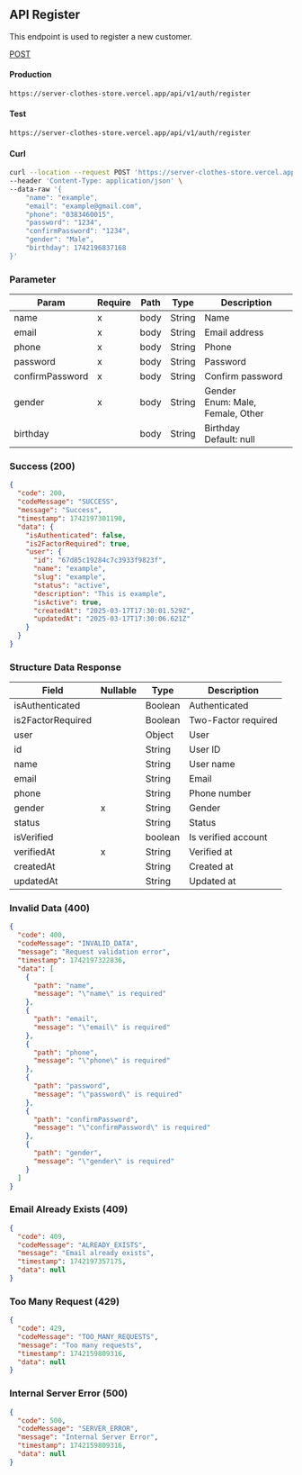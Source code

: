 ## API Register

This endpoint is used to register a new customer.

[POST](#)

#### Production

```bash
https://server-clothes-store.vercel.app/api/v1/auth/register
```

#### Test

```bash
https://server-clothes-store.vercel.app/api/v1/auth/register
```

#### Curl

```bash
curl --location --request POST 'https://server-clothes-store.vercel.app/api/v1/auth/register' \
--header 'Content-Type: application/json' \
--data-raw '{
    "name": "example",
    "email": "example@gmail.com",
    "phone": "0383460015",
    "password": "1234",
    "confirmPassword": "1234",
    "gender": "Male",
    "birthday": 1742196837168
}'
```

### Parameter

| Param           | Require | Path | Type   | Description                          |
| --------------- | ------- | ---- | ------ | ------------------------------------ |
| name            | x       | body | String | Name                                 |
| email           | x       | body | String | Email address                        |
| phone           | x       | body | String | Phone                                |
| password        | x       | body | String | Password                             |
| confirmPassword | x       | body | String | Confirm password                     |
| gender          | x       | body | String | Gender <br>Enum: Male, Female, Other |
| birthday        |         | body | String | Birthday <br>Default: null           |

### Success (200)

```json
{
  "code": 200,
  "codeMessage": "SUCCESS",
  "message": "Success",
  "timestamp": 1742197301190,
  "data": {
    "isAuthenticated": false,
    "is2FactorRequired": true,
    "user": {
      "id": "67d85c19284c7c3933f9823f",
      "name": "example",
      "slug": "example",
      "status": "active",
      "description": "This is example",
      "isActive": true,
      "createdAt": "2025-03-17T17:30:01.529Z",
      "updatedAt": "2025-03-17T17:30:06.621Z"
    }
  }
}
```

### Structure Data Response

| Field             | Nullable | Type    | Description         |
| ----------------- | -------- | ------- | ------------------- |
| isAuthenticated   |          | Boolean | Authenticated       |
| is2FactorRequired |          | Boolean | Two-Factor required |
| user              |          | Object  | User                |
| id                |          | String  | User ID             |
| name              |          | String  | User name           |
| email             |          | String  | Email               |
| phone             |          | String  | Phone number        |
| gender            | x        | String  | Gender              |
| status            |          | String  | Status              |
| isVerified        |          | boolean | Is verified account |
| verifiedAt        | x        | String  | Verified at         |
| createdAt         |          | String  | Created at          |
| updatedAt         |          | String  | Updated at          |

### Invalid Data (400)

```json
{
  "code": 400,
  "codeMessage": "INVALID_DATA",
  "message": "Request validation error",
  "timestamp": 1742197322836,
  "data": [
    {
      "path": "name",
      "message": "\"name\" is required"
    },
    {
      "path": "email",
      "message": "\"email\" is required"
    },
    {
      "path": "phone",
      "message": "\"phone\" is required"
    },
    {
      "path": "password",
      "message": "\"password\" is required"
    },
    {
      "path": "confirmPassword",
      "message": "\"confirmPassword\" is required"
    },
    {
      "path": "gender",
      "message": "\"gender\" is required"
    }
  ]
}
```

### Email Already Exists (409)

```json
{
  "code": 409,
  "codeMessage": "ALREADY_EXISTS",
  "message": "Email already exists",
  "timestamp": 1742197357175,
  "data": null
}
```

### Too Many Request (429)

```json
{
  "code": 429,
  "codeMessage": "TOO_MANY_REQUESTS",
  "message": "Too many requests",
  "timestamp": 1742159809316,
  "data": null
}
```

### Internal Server Error (500)

```json
{
  "code": 500,
  "codeMessage": "SERVER_ERROR",
  "message": "Internal Server Error",
  "timestamp": 1742159809316,
  "data": null
}
```
